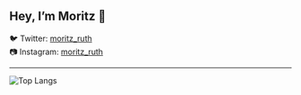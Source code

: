 ## Hey, I’m Moritz 👋

🐦 Twitter: [moritz_ruth](https://twitter.com/moritz_ruth)  
📷 Instagram: [moritz_ruth](https://instagram.com/moritz_ruth)

---

![Top Langs](https://github-readme-stats.vercel.app/api/top-langs/?username=moritzruth)
